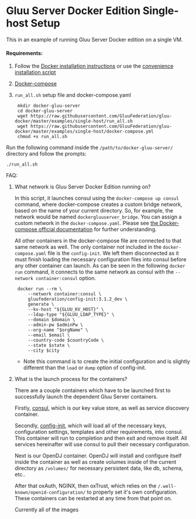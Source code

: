 # Gluu Server Docker Edition Single-host Setup

This in an example of running Gluu Server Docker edition on a single VM.

#### Requirements:

1) Follow the [Docker installation instructions](https://docs.docker.com/install/linux/docker-ce/ubuntu/#install-using-the-repository) or use the [convenience installation script](https://docs.docker.com/install/linux/docker-ce/ubuntu/#install-using-the-convenience-script)

1) [Docker-compose](https://docs.docker.com/compose/install/#install-compose)
    
1) `run_all.sh` setup file and docker-compose.yaml

        mkdir docker-gluu-server
        cd docker-gluu-server
        wget https://raw.githubusercontent.com/GluuFederation/gluu-docker/master/examples/single-host/run_all.sh
        wget https://raw.githubusercontent.com/GluuFederation/gluu-docker/master/examples/single-host/docker-compose.yml
        chmod +x run_all.sh

Run the following command inside the `/path/to/docker-gluu-server/` directory and follow the prompts:

```
./run_all.sh
```


FAQ:

1) What network is Gluu Server Docker Edition running on?

    In this script, it launches consul using the `docker-compose up consul` command, where docker-compose creates a custom bridge network, based on the name of your current directory. So, for example, the network would be named `dockergluuserver_bridge`. You can assign a custom network in the `docker-compose.yaml`. Please see [the Docker-compose official documentation](https://docs.docker.com/compose/networking/#specify-custom-networks) for further understanding.
    
    All other containers in the docker-compose file are connected to that same network as well. The only container not included in the `docker-compose.yaml` file is the `config-init`. We left them disconnected as it must finish loading the necessary configuration files into consul before any other container can launch. As can be seen in the following `docker run` command, it connects to the same network as consul with the `--network container:consul` option. 
    
        docker run --rm \
            --network container:consul \
            gluufederation/config-init:3.1.2_dev \
            generate \
            --kv-host "${GLUU_KV_HOST}" \
            --ldap-type "${GLUU_LDAP_TYPE}" \
            --domain $domain \
            --admin-pw $adminPw \
            --org-name "$orgName" \
            --email $email \
            --country-code $countryCode \
            --state $state \
            --city $city
    - Note this command is to create the initial configuration and is slightly different than the `load` or `dump` option of config-init.
 
1) What is the launch process for the containers?
 
    There are a couple containers which have to be launched first to successfully launch the dependent Gluu Server containers.
    
    Firstly, [consul](https://www.consul.io/), which is our key value store, as well as service discovery container.
    
    Secondly, [config-init](https://github.com/GluuFederation/docker-config-init/tree/3.1.2), which will load all of the necessary keys, configuration settings, templates and other requirements, into consul. This container will run to completion and then exit and remove itself. All services hereinafter will use consul to pull their necessary configuration.
    
    Next is our OpenDJ container. OpenDJ will install and configure itself inside the container as well as create volumes inside of the current directory as `/volumes/` for necessary persistent data, like db, schema, etc..
    
    After that oxAuth, NGINX, then oxTrust, which relies on the `/.well-known/openid-configuration/` to properly set it's own configuration. These containers can be restarted at any time from that point on.
    
    Currently all of the images
